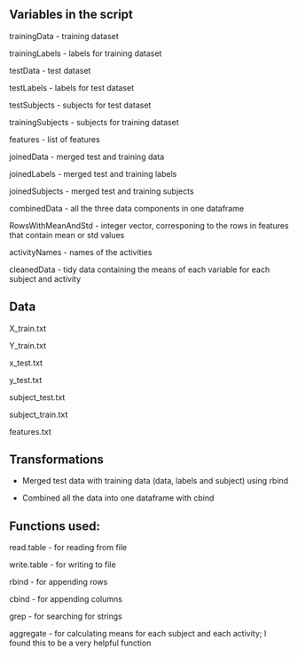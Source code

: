 ## Variables in the script

trainingData - training dataset

trainingLabels  - labels for training dataset

testData - test dataset

testLabels - labels for test dataset

testSubjects - subjects for test dataset

trainingSubjects - subjects for training dataset

features - list of features

joinedData - merged test and training data

joinedLabels - merged test and training labels

joinedSubjects - merged test and training subjects

combinedData - all the three data components in one dataframe

RowsWithMeanAndStd - integer vector, corresponing to the rows in features that contain mean or std values

activityNames - names of the activities

cleanedData - tidy data containing the means of each variable for each subject and activity

## Data

X_train.txt

Y_train.txt

x_test.txt

y_test.txt

subject_test.txt

subject_train.txt

features.txt

## Transformations

- Merged test data with training data (data, labels and subject) using rbind

- Combined all the data into one dataframe with cbind

## Functions used:

read.table - for reading from file

write.table - for writing to file

rbind - for appending rows

cbind - for appending columns

grep - for searching for strings 

aggregate - for calculating means for each subject and each activity; I found this to be a very helpful function
